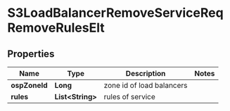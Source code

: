 # S3LoadBalancerRemoveServiceReqRemoveRulesElt

## Properties
Name | Type | Description | Notes
------------ | ------------- | ------------- | -------------
**ospZoneId** | **Long** | zone id of load balancers | 
**rules** | **List&lt;String&gt;** | rules of service | 
